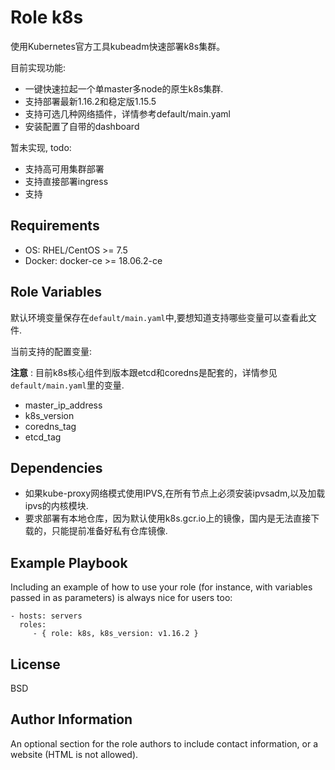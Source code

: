Role  k8s
=========

使用Kubernetes官方工具kubeadm快速部署k8s集群。

目前实现功能:

- 一键快速拉起一个单master多node的原生k8s集群.
- 支持部署最新1.16.2和稳定版1.15.5
- 支持可选几种网络插件，详情参考default/main.yaml
- 安装配置了自带的dashboard
  
暂未实现, todo:
- 支持高可用集群部署
- 支持直接部署ingress
- 支持

Requirements
------------

- OS: RHEL/CentOS >= 7.5
- Docker: docker-ce >= 18.06.2-ce

Role Variables
--------------

默认环境变量保存在`default/main.yaml`中,要想知道支持哪些变量可以查看此文件.

当前支持的配置变量:

**注意** : 目前k8s核心组件到版本跟etcd和coredns是配套的，详情参见`default/main.yaml`里的变量.

- master_ip_address
- k8s_version
- coredns_tag
- etcd_tag
  


Dependencies
------------

- 如果kube-proxy网络模式使用IPVS,在所有节点上必须安装ipvsadm,以及加载ipvs的内核模块.
- 要求部署有本地仓库，因为默认使用k8s.gcr.io上的镜像，国内是无法直接下载的，只能提前准备好私有仓库镜像.

Example Playbook
----------------

Including an example of how to use your role (for instance, with variables passed in as parameters) is always nice for users too:

    - hosts: servers
      roles:
         - { role: k8s, k8s_version: v1.16.2 }

License
-------

BSD

Author Information
------------------

An optional section for the role authors to include contact information, or a website (HTML is not allowed).
